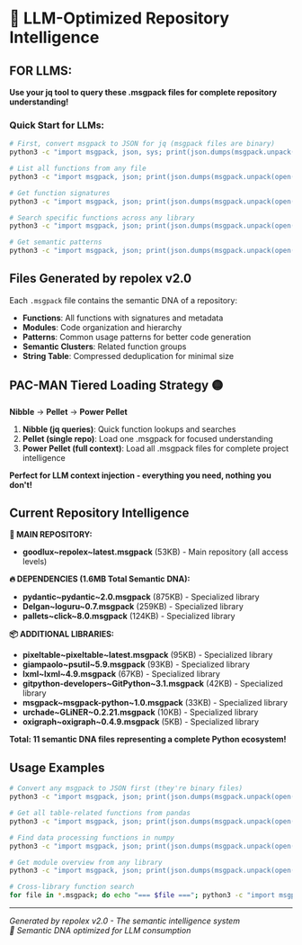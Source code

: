 # 🧬 LLM-Optimized Repository Intelligence

## FOR LLMS: 
**Use your jq tool to query these .msgpack files for complete repository understanding!**

### Quick Start for LLMs:
```bash
# First, convert msgpack to JSON for jq (msgpack files are binary)
python3 -c "import msgpack, json, sys; print(json.dumps(msgpack.unpack(open(sys.argv[1], 'rb'))))" FILENAME.msgpack | jq '.'

# List all functions from any file
python3 -c "import msgpack, json; print(json.dumps(msgpack.unpack(open('pixeltable~pixeltable~latest.msgpack', 'rb'))))" | jq '.functions[].n'

# Get function signatures
python3 -c "import msgpack, json; print(json.dumps(msgpack.unpack(open('numpy~numpy~latest.msgpack', 'rb'))))" | jq '.functions[] | {name: .n, signature: .s, module: .m}'

# Search specific functions across any library
python3 -c "import msgpack, json; print(json.dumps(msgpack.unpack(open('pandas-dev~pandas~latest.msgpack', 'rb'))))" | jq '.functions[] | select(.n | contains("create"))'

# Get semantic patterns
python3 -c "import msgpack, json; print(json.dumps(msgpack.unpack(open('sqlalchemy~sqlalchemy~latest.msgpack', 'rb'))))" | jq '.patterns[]'
```

## Files Generated by repolex v2.0

Each `.msgpack` file contains the semantic DNA of a repository:
- **Functions**: All functions with signatures and metadata
- **Modules**: Code organization and hierarchy  
- **Patterns**: Common usage patterns for better code generation
- **Semantic Clusters**: Related function groups
- **String Table**: Compressed deduplication for minimal size

## PAC-MAN Tiered Loading Strategy 🟡

**Nibble** → **Pellet** → **Power Pellet**

1. **Nibble (jq queries)**: Quick function lookups and searches
2. **Pellet (single repo)**: Load one .msgpack for focused understanding  
3. **Power Pellet (full context)**: Load all .msgpack files for complete project intelligence

**Perfect for LLM context injection - everything you need, nothing you don't!** 

## Current Repository Intelligence

**🎯 MAIN REPOSITORY:**
- **goodlux~repolex~latest.msgpack** (53KB) - Main repository (all access levels)

**🔥 DEPENDENCIES (1.6MB Total Semantic DNA):**
- **pydantic~pydantic~2.0.msgpack** (875KB) - Specialized library
- **Delgan~loguru~0.7.msgpack** (259KB) - Specialized library
- **pallets~click~8.0.msgpack** (124KB) - Specialized library

**📦 ADDITIONAL LIBRARIES:**
- **pixeltable~pixeltable~latest.msgpack** (95KB) - Specialized library
- **giampaolo~psutil~5.9.msgpack** (93KB) - Specialized library
- **lxml~lxml~4.9.msgpack** (67KB) - Specialized library
- **gitpython-developers~GitPython~3.1.msgpack** (42KB) - Specialized library
- **msgpack~msgpack-python~1.0.msgpack** (33KB) - Specialized library
- **urchade~GLiNER~0.2.21.msgpack** (10KB) - Specialized library
- **oxigraph~oxigraph~0.4.9.msgpack** (5KB) - Specialized library

**Total: 11 semantic DNA files representing a complete Python ecosystem!**

## Usage Examples

```bash
# Convert any msgpack to JSON first (they're binary files)
python3 -c "import msgpack, json; print(json.dumps(msgpack.unpack(open('FILE.msgpack', 'rb'))))" | jq '.'

# Get all table-related functions from pandas
python3 -c "import msgpack, json; print(json.dumps(msgpack.unpack(open('pandas-dev~pandas~latest.msgpack', 'rb'))))" | jq '.functions[] | select(.n | contains("table") or .n | contains("Table"))'

# Find data processing functions in numpy  
python3 -c "import msgpack, json; print(json.dumps(msgpack.unpack(open('numpy~numpy~latest.msgpack', 'rb'))))" | jq '.functions[] | select(.n | test("^(array|matrix|reshape)"))'

# Get module overview from any library
python3 -c "import msgpack, json; print(json.dumps(msgpack.unpack(open('sqlalchemy~sqlalchemy~latest.msgpack', 'rb'))))" | jq '.modules | keys'

# Cross-library function search
for file in *.msgpack; do echo "=== $file ==="; python3 -c "import msgpack, json, sys; print(json.dumps(msgpack.unpack(open(sys.argv[1], 'rb'))))" "$file" | jq '.functions[] | select(.n | contains("create"))' | head -3; done
```

---
*Generated by repolex v2.0 - The semantic intelligence system*  
*🧬 Semantic DNA optimized for LLM consumption*
